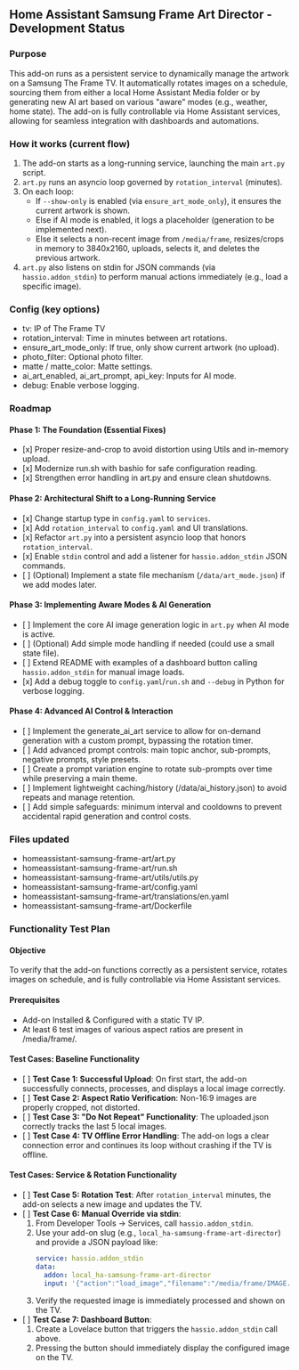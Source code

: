 ## **Home Assistant Samsung Frame Art Director - Development Status**

### **Purpose**

This add-on runs as a persistent service to dynamically manage the artwork on a Samsung The Frame TV. It automatically rotates images on a schedule, sourcing them from either a local Home Assistant Media folder or by generating new AI art based on various "aware" modes (e.g., weather, home state). The add-on is fully controllable via Home Assistant services, allowing for seamless integration with dashboards and automations.

### **How it works (current flow)**

1. The add-on starts as a long-running service, launching the main `art.py` script.
2. `art.py` runs an asyncio loop governed by `rotation_interval` (minutes).
3. On each loop:
   - If `--show-only` is enabled (via `ensure_art_mode_only`), it ensures the current artwork is shown.
   - Else if AI mode is enabled, it logs a placeholder (generation to be implemented next).
   - Else it selects a non-recent image from `/media/frame`, resizes/crops in memory to 3840x2160, uploads, selects it, and deletes the previous artwork.
4. `art.py` also listens on stdin for JSON commands (via `hassio.addon_stdin`) to perform manual actions immediately (e.g., load a specific image).

### **Config (key options)**

* tv: IP of The Frame TV  
* rotation_interval: Time in minutes between art rotations.  
* ensure_art_mode_only: If true, only show current artwork (no upload).  
* photo_filter: Optional photo filter.  
* matte / matte_color: Matte settings.  
* ai_art_enabled, ai_art_prompt, api_key: Inputs for AI mode.  
* debug: Enable verbose logging.

### **Roadmap**

#### **Phase 1: The Foundation (Essential Fixes)**

* \[x\] Proper resize-and-crop to avoid distortion using Utils and in-memory upload.  
* \[x\] Modernize run.sh with bashio for safe configuration reading.  
* \[x\] Strengthen error handling in art.py and ensure clean shutdowns.

#### **Phase 2: Architectural Shift to a Long-Running Service**

* \[x\] Change startup type in `config.yaml` to `services`.  
* \[x\] Add `rotation_interval` to `config.yaml` and UI translations.  
* \[x\] Refactor `art.py` into a persistent asyncio loop that honors `rotation_interval`.  
* \[x\] Enable `stdin` control and add a listener for `hassio.addon_stdin` JSON commands.  
* \[ \] (Optional) Implement a state file mechanism (`/data/art_mode.json`) if we add modes later.

#### **Phase 3: Implementing Aware Modes & AI Generation**

* \[ \] Implement the core AI image generation logic in `art.py` when AI mode is active.  
* \[ \] (Optional) Add simple mode handling if needed (could use a small state file).  
* \[ \] Extend README with examples of a dashboard button calling `hassio.addon_stdin` for manual image loads.  
* \[x\] Add a debug toggle to `config.yaml`/`run.sh` and `--debug` in Python for verbose logging.

#### **Phase 4: Advanced AI Control & Interaction**

* \[ \] Implement the generate\_ai\_art service to allow for on-demand generation with a custom prompt, bypassing the rotation timer.  
* \[ \] Add advanced prompt controls: main topic anchor, sub-prompts, negative prompts, style presets.  
* \[ \] Create a prompt variation engine to rotate sub-prompts over time while preserving a main theme.  
* \[ \] Implement lightweight caching/history (/data/ai\_history.json) to avoid repeats and manage retention.  
* \[ \] Add simple safeguards: minimum interval and cooldowns to prevent accidental rapid generation and control costs.

### **Files updated**

* homeassistant-samsung-frame-art/art.py  
* homeassistant-samsung-frame-art/run.sh  
* homeassistant-samsung-frame-art/utils/utils.py  
* homeassistant-samsung-frame-art/config.yaml  
* homeassistant-samsung-frame-art/translations/en.yaml  
* homeassistant-samsung-frame-art/Dockerfile

### **Functionality Test Plan**

#### **Objective**

To verify that the add-on functions correctly as a persistent service, rotates images on schedule, and is fully controllable via Home Assistant services.

#### **Prerequisites**

* Add-on Installed & Configured with a static TV IP.  
* At least 6 test images of various aspect ratios are present in /media/frame/.

#### **Test Cases: Baseline Functionality**

* \[ \] **Test Case 1: Successful Upload**: On first start, the add-on successfully connects, processes, and displays a local image correctly.  
* \[ \] **Test Case 2: Aspect Ratio Verification**: Non-16:9 images are properly cropped, not distorted.  
* \[ \] **Test Case 3: "Do Not Repeat" Functionality**: The uploaded.json correctly tracks the last 5 local images.  
* \[ \] **Test Case 4: TV Offline Error Handling**: The add-on logs a clear connection error and continues its loop without crashing if the TV is offline.

#### **Test Cases: Service & Rotation Functionality**

* \[ \] **Test Case 5: Rotation Test**: After `rotation_interval` minutes, the add-on selects a new image and updates the TV.  
* \[ \] **Test Case 6: Manual Override via stdin**:  
  1. From Developer Tools → Services, call `hassio.addon_stdin`.  
  2. Use your add-on slug (e.g., `local_ha-samsung-frame-art-director`) and provide a JSON payload like:  
     ```yaml
     service: hassio.addon_stdin
     data:
       addon: local_ha-samsung-frame-art-director
       input: '{"action":"load_image","filename":"/media/frame/IMAGE.JPG"}'
     ```  
  3. Verify the requested image is immediately processed and shown on the TV.  
* \[ \] **Test Case 7: Dashboard Button**:  
  1. Create a Lovelace button that triggers the `hassio.addon_stdin` call above.  
  2. Pressing the button should immediately display the configured image on the TV.